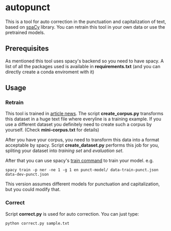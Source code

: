 # autopunct
This is a tool for auto correction in the punctuation and capitalization of text, based on [spaCy](https://spacy.io/) library. You can retrain this tool in your own data or use the pretrained models.

## Prerequisites
As mentioned this tool uses spacy's backend so you need to have spacy. A list of all the packages used is available in **requirements.txt** (and you can directly create a conda enviroment with it)

## Usage
### Retrain
This tool is trained in [article news](https://www.kaggle.com/snapcrack/all-the-news). The script **create_corpus.py** transforms this dataset in a huge text file where everyline is a training example. If you use a different dataset you definitely need to create such a corpus by yourself. (Check **mini-corpus.txt** for details)

After you have your corpus, you need to transform this data into a format acceptable by spacy. Script **create_dataset.py** performs this job for you, spliting your dataset into *training set* and *evaluation set*.

After that you can use spacy's [train command](https://spacy.io/api/cli#train) to train your model. e.g.
```
spacy train -p ner -ne 1 -g 1 en punct-model/ data-train-punct.json data-dev-punct.json
```

This version assumes different models for punctuation and capitalization, but you could modify that.

### Correct
Script **correct.py** is used for auto correction. You can just type:
```
python correct.py sample.txt
```
